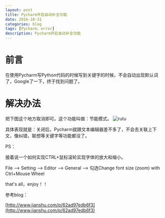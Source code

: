 ```yaml
---
layout: post
title: Pycharm开启自动补全功能
date: 2016-10-31
categories: blog
tags: [Pycharm，error]
description: Pycharm开启自动补全功能
---
```


# 前言

在使用Pycharm写Python代码的时候写到关键字的时候，不会自动出现默认词了，Google了一下，终于找到问题了。

# 解决办法

把下图这个地方取消即可。这个功能叫做：节能模式。
![rutu](http://7xwp9m.com1.z0.glb.clouddn.com/QQ图片20161031091550.png_jixuege)

具体表现就是：关闭后，Pycharm就跟文本编辑器差不多了，不会去关联上下文，像纠错，联想等关键字等功能都没了。

PS：

接着说一个如何实现CTRL+鼠标滚轮实现字体的放大和缩小。

File --> Setting --> Editor --> General --> 勾选Change font size (zoom) with Ctrl+Mouse Wheel

that's all，enjoy！！

参考blog：

[http://www.jianshu.com/p/62ad97edb6f3](http://www.jianshu.com/p/62ad97edb6f3)

